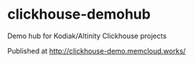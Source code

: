 # clickhouse-demohub
Demo hub for Kodiak/Altinity Clickhouse projects

Published at http://clickhouse-demo.memcloud.works/
